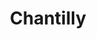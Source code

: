 ---
layout: recette-v2
categories: [recettes]
hidden: true
lang: fr
sitemap: true
title: Chantilly
type: condiment
---